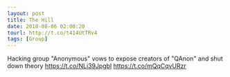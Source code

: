 ```yaml
---
layout: post
title: The Hill
date: 2018-08-06 02:00:20
tourl: http://t.co/t414UtTRv4
tags: [Group]
---
```

Hacking group "Anonymous" vows to expose creators of "QAnon" and shut down theory https://t.co/NLi39Jpgbl https://t.co/mQqCqvURzr